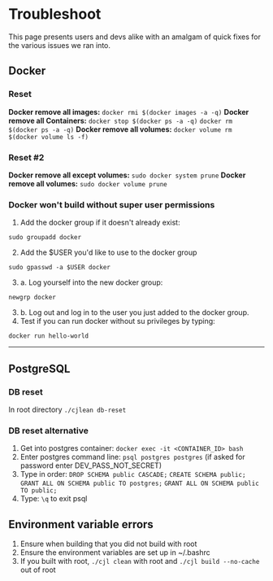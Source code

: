 # Troubleshoot

This page presents users and devs alike with an amalgam of quick fixes for the various issues we ran into.

## Docker

### Reset
**Docker remove all images:**
`docker rmi $(docker images -a -q)`
**Docker remove all Containers:**
`docker stop $(docker ps -a -q)`
`docker rm $(docker ps -a -q)`
**Docker remove all volumes:**
`docker volume rm $(docker volume ls -f)`

### Reset \#2
**Docker remove all except volumes:**
`sudo docker system prune`
**Docker remove all volumes:**
`sudo docker volume prune`

### Docker won't build without super user permissions

1. Add the docker group if it doesn't already exist:
```
sudo groupadd docker
```
2. Add the $USER you'd like to use to the docker group
```
sudo gpasswd -a $USER docker
```
3. a. Log yourself into the new docker group:
```
newgrp docker
```
3. b. Log out and log in to the user you just added to the docker group.
4. Test if you can run docker without su privileges by typing:
```
docker run hello-world
```

---

## PostgreSQL

### DB reset

In root directory
```./cjlean db-reset```

### DB reset alternative
1.  Get into postgres container:
`docker exec -it <CONTAINER_ID> bash`
2.  Enter postgres command line:
`psql postgres postgres` (if asked for password enter DEV_PASS_NOT_SECRET)
3.  Type in order:
`DROP SCHEMA public CASCADE;`
`CREATE SCHEMA public;`
`GRANT ALL ON SCHEMA public TO postgres;`
`GRANT ALL ON SCHEMA public TO public;`
4.  Type:
`\q` to exit psql

## Environment variable errors

1. Ensure when building that you did not build with root
2. Ensure the environment variables are set up in ~/.bashrc
3. If you built with root, ```./cjl clean``` with root and ```./cjl build --no-cache``` out of root

